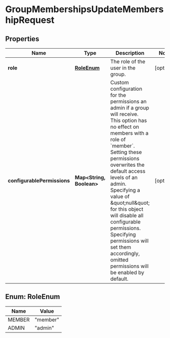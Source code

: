 

# GroupMembershipsUpdateMembershipRequest


## Properties

| Name | Type | Description | Notes |
|------------ | ------------- | ------------- | -------------|
|**role** | [**RoleEnum**](#RoleEnum) | The role of the user in the group. |  [optional] |
|**configurablePermissions** | **Map&lt;String, Boolean&gt;** | Custom configuration for the permissions an admin if a group will receive. This option has no effect on members with a role of &#x60;member&#x60;.  Setting these permissions overwrites the default access levels of an admin.  Specifying a value of \&quot;null\&quot; for this object will disable all configurable permissions. Specifying permissions will set them accordingly, omitted permissions will be enabled by default. |  [optional] |



## Enum: RoleEnum

| Name | Value |
|---- | -----|
| MEMBER | &quot;member&quot; |
| ADMIN | &quot;admin&quot; |



